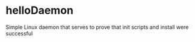 # helloDaemon
Simple Linux daemon that serves to prove that init scripts and install were successful
